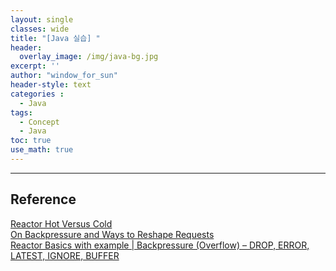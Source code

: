 ```yaml
--- 
layout: single
classes: wide
title: "[Java 실습] "
header:
  overlay_image: /img/java-bg.jpg 
excerpt: ''
author: "window_for_sun"
header-style: text
categories :
  - Java
tags:
  - Concept
  - Java
toc: true 
use_math: true
---  
```




---
## Reference
[Reactor Hot Versus Cold](https://projectreactor.io/docs/core/release/reference/#reactor.hotCold)  
[On Backpressure and Ways to Reshape Requests](https://projectreactor.io/docs/core/release/reference/#_on_backpressure_and_ways_to_reshape_requests)  
[Reactor Basics with example | Backpressure (Overflow) – DROP, ERROR, LATEST, IGNORE, BUFFER](https://itsallbinary.com/reactor-basics-with-example-backpressure-overflow-drop-error-latest-ignore-buffer-good-for-beginners/)  


